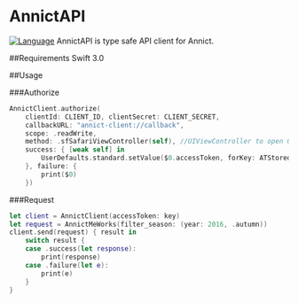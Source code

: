 # AnnictAPI

[![Language](https://img.shields.io/badge/swift-3.0-orange.svg)](http://swift.org)
AnnictAPI is type safe API client for Annict.

##Requirements
Swift 3.0

##Usage

###Authorize
```swift
AnnictClient.authorize(
	clientId: CLIENT_ID, clientSecret: CLIENT_SECRET,
    callbackURL: "annict-client://callback",
    scope: .readWrite,
    method: .sfSafariViewController(self), //UIViewController to open OAuth browser
    success: { [weak self] in
    	UserDefaults.standard.setValue($0.accessToken, forKey: ATStoredKey)
    }, failure: {
    	print($0)
    })
```

###Request

```swift
let client = AnnictClient(accessToken: key)
let request = AnnictMeWorks(filter_season: (year: 2016, .autumn))
client.send(request) { result in
	switch result {
    case .success(let response):
    	print(response)
    case .failure(let e):
		print(e)
	}
}
```